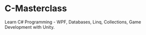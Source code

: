 # C-Masterclass
Learn C# Programming - WPF, Databases, Linq, Collections, Game Development with Unity. 
